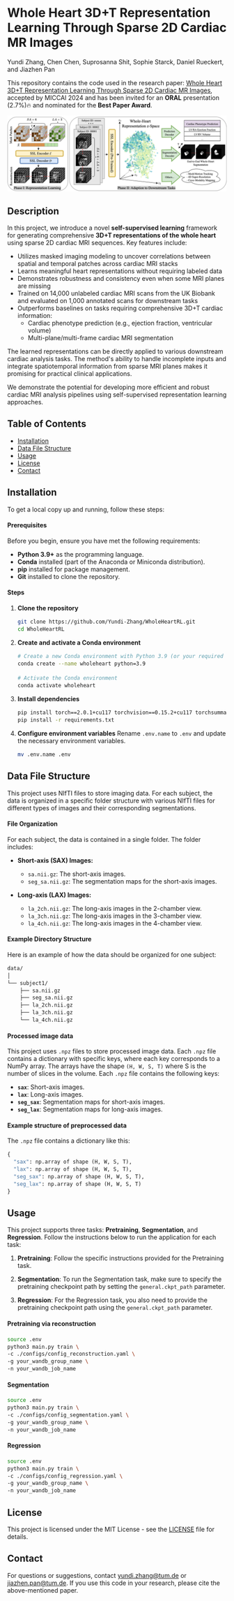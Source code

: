 # Whole Heart 3D+T Representation Learning Through Sparse 2D Cardiac MR Images
Yundi Zhang, Chen Chen, Suprosanna Shit, Sophie Starck, Daniel Rueckert, and Jiazhen Pan

This repository contains the code used in the research paper: [Whole Heart 3D+T Representation Learning Through Sparse 2D Cardiac MR Images](https://link.springer.com/chapter/10.1007/978-3-031-72378-0_34#Abs1), accepted by MICCAI 2024 and has been invited for an **ORAL** presentation (2.7%)🔥 and nominated for the **Best Paper Award**.

![Diagram](main_structure.png)
## Description
In this project, we introduce a novel **self-supervised learning** framework for generating comprehensive **3D+T representations of the whole heart** using sparse 2D cardiac MRI sequences. Key features include:
- Utilizes masked imaging modeling to uncover correlations between spatial and temporal patches across cardiac MRI stacks
- Learns meaningful heart representations without requiring labeled data
- Demonstrates robustness and consistency even when some MRI planes are missing
- Trained on 14,000 unlabeled cardiac MRI scans from the UK Biobank and evaluated on 1,000 annotated scans for downstream tasks
- Outperforms baselines on tasks requiring comprehensive 3D+T cardiac information:
    - Cardiac phenotype prediction (e.g., ejection fraction, ventricular volume)
    - Multi-plane/multi-frame cardiac MRI segmentation

The learned representations can be directly applied to various downstream cardiac analysis tasks. The method's ability to handle incomplete inputs and integrate spatiotemporal information from sparse MRI planes makes it promising for practical clinical applications.

We demonstrate the potential for developing more efficient and robust cardiac MRI analysis pipelines using self-supervised representation learning approaches.

## Table of Contents
- [Installation](#installation)
- [Data File Structure](#data-file-structure)
- [Usage](#usage)
- [License](#license)
- [Contact](#contact)

## Installation

To get a local copy up and running, follow these steps:

#### Prerequisites
Before you begin, ensure you have met the following requirements:
- **Python 3.9+** as the programming language.
- **Conda** installed (part of the Anaconda or Miniconda distribution).
- **pip** installed for package management.
- **Git** installed to clone the repository.

#### Steps

1. **Clone the repository**
    ```bash
    git clone https://github.com/Yundi-Zhang/WholeHeartRL.git
    cd WholeHeartRL
    ```

2. **Create and activate a Conda environment**
    ```bash
    # Create a new Conda environment with Python 3.9 (or your required version)
    conda create --name wholeheart python=3.9

    # Activate the Conda environment
    conda activate wholeheart
    ```

3. **Install dependencies**
    ```bash
    pip install torch==2.0.1+cu117 torchvision==0.15.2+cu117 torchsummary -f https://download.pytorch.org/whl/torch_stable.html
    pip install -r requirements.txt
    ```

4. **Configure environment variables**
    Rename `.env.name` to `.env` and update the necessary environment variables.
    ```bash
    mv .env.name .env
    ```

## Data File Structure
This project uses NIfTI files to store imaging data. For each subject, the data is organized in a specific folder structure with various NIfTI files for different types of images and their corresponding segmentations.

#### File Organization

For each subject, the data is contained in a single folder. The folder includes:

- **Short-axis (SAX) Images:**
  - `sa.nii.gz`: The short-axis images.
  - `seg_sa.nii.gz`: The segmentation maps for the short-axis images.

- **Long-axis (LAX) Images:**
  - `la_2ch.nii.gz`: The long-axis images in the 2-chamber view.
  - `la_3ch.nii.gz`: The long-axis images in the 3-chamber view.
  - `la_4ch.nii.gz`: The long-axis images in the 4-chamber view.

#### Example Directory Structure

Here is an example of how the data should be organized for one subject:
```bash
data/
│
└── subject1/
    ├── sa.nii.gz
    ├── seg_sa.nii.gz
    ├── la_2ch.nii.gz
    ├── la_3ch.nii.gz
    └── la_4ch.nii.gz
```
#### Processed image data
This project uses `.npz` files to store processed image data. Each `.npz` file contains a dictionary with specific keys, where each key corresponds to a NumPy array. The arrays have the shape `(H, W, S, T)` where  S is the number of slices in the volume. Each `.npz` file contains the following keys:

- **`sax`**: Short-axis images.
- **`lax`**: Long-axis images.
- **`seg_sax`**: Segmentation maps for short-axis images.
- **`seg_lax`**: Segmentation maps for long-axis images.

#### Example structure of preprocessed data

The `.npz` file contains a dictionary like this:

```python
{
  "sax": np.array of shape (H, W, S, T),
  "lax": np.array of shape (H, W, S, T),
  "seg_sax": np.array of shape (H, W, S, T),
  "seg_lax": np.array of shape (H, W, S, T)
}
```


## Usage
This project supports three tasks: **Pretraining**, **Segmentation**, and **Regression**. Follow the instructions below to run the application for each task:

1. **Pretraining**: Follow the specific instructions provided for the Pretraining task.

2. **Segmentation**: To run the Segmentation task, make sure to specify the pretraining checkpoint path by setting the `general.ckpt_path` parameter.

3. **Regression**: For the Regression task, you also need to provide the pretraining checkpoint path using the `general.ckpt_path` parameter.

#### Pretraining via reconstruction
```bash
source .env
python3 main.py train \
-c ./configs/config_reconstruction.yaml \
-g your_wandb_group_name \
-n your_wandb_job_name
```
#### Segmentation
```bash
source .env
python3 main.py train \
-c ./configs/config_segmentation.yaml \
-g your_wandb_group_name \
-n your_wandb_job_name
```
#### Regression
```bash
source .env
python3 main.py train \
-c ./configs/config_regression.yaml \
-g your_wandb_group_name \
-n your_wandb_job_name
```

## License
This project is licensed under the MIT License - see the [LICENSE](LICENSE) file for details.

## Contact
For questions or suggestions, contact [yundi.zhang@tum.de](mailto:yundi.zhang@tum.de) or [jiazhen.pan@tum.de](mailto:jiazhen.pan@tum.de). If you use this code in your research, please cite the above-mentioned paper.
